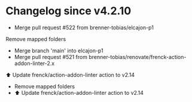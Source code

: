 # Changelog since v4.2.10
- Merge pull request #522 from brenner-tobias/elcajon-p1

Remove mapped folders 
- Merge branch 'main' into elcajon-p1 
- Merge pull request #521 from brenner-tobias/renovate/frenck-action-addon-linter-2.x

⬆️ Update frenck/action-addon-linter action to v2.14 
- Remove mapped folders 
- ⬆️ Update frenck/action-addon-linter action to v2.14 

